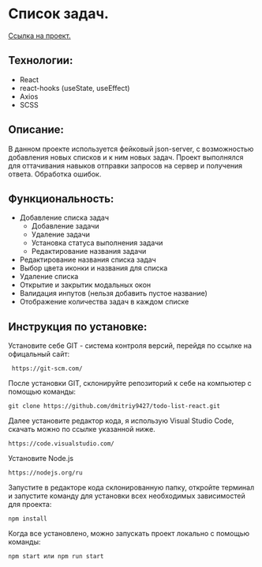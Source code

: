 # Список задач.

<a href='https://dmitriy9427.github.io/todo-list-react/'>Ссылка на проект.</a>

## Технологии:

- React
- react-hooks (useState, useEffect)
- Axios
- SCSS

## Описание:

В данном проекте используется фейковый json-server, с
возможностью добавления новых списков и к ним новых задач. Проект выполнялся для оттачивания навыков отправки запросов на сервер и получения ответа. Обработка ошибок.

## Функциональность:

- Добавление списка задач
  - Добавление задачи
  - Удаление задачи
  - Установка статуса выполнения задачи
  - Редактирование названия задачи
- Редактирование названия списка задач
- Выбор цвета иконки и названия для списка
- Удаление списка
- Открытие и закрытик модальных окон
- Валидация инпутов (нельзя добавить пустое название)
- Отображение количества задач в каждом списке

## Инструкция по установке:

Установите себе GIT - система контроля версий, перейдя по ссылке на офицальный сайт:

```
 https://git-scm.com/
```

После установки GIT, склонируйте репозиторий к себе на компьютер с помощью команды:

```
git clone https://github.com/dmitriy9427/todo-list-react.git
```

Далее установите редактор кода, я использую Visual Studio Code, скачать можно по ссылке указанной ниже.

```
https://code.visualstudio.com/
```

Установите Node.js

```
https://nodejs.org/ru
```

Запустите в редакторе кода склонированную папку, откройте терминал и запустите команду для установки всех необходимых зависимостей для проекта:

```
npm install
```

Когда все установлено, можно запускать проект локально с помощью команды:

```
npm start или npm run start
```
